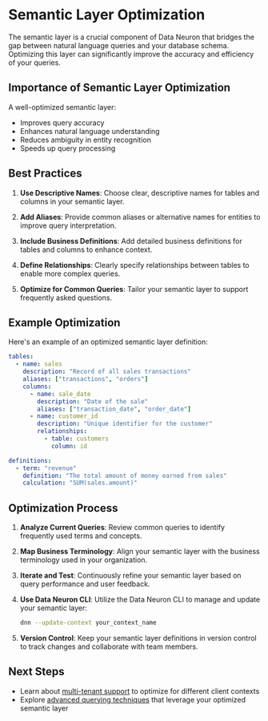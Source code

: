 # Semantic Layer Optimization

The semantic layer is a crucial component of Data Neuron that bridges the gap between natural language queries and your database schema. Optimizing this layer can significantly improve the accuracy and efficiency of your queries.

## Importance of Semantic Layer Optimization

A well-optimized semantic layer:

- Improves query accuracy
- Enhances natural language understanding
- Reduces ambiguity in entity recognition
- Speeds up query processing

## Best Practices

1. **Use Descriptive Names**: Choose clear, descriptive names for tables and columns in your semantic layer.

2. **Add Aliases**: Provide common aliases or alternative names for entities to improve query interpretation.

3. **Include Business Definitions**: Add detailed business definitions for tables and columns to enhance context.

4. **Define Relationships**: Clearly specify relationships between tables to enable more complex queries.

5. **Optimize for Common Queries**: Tailor your semantic layer to support frequently asked questions.

## Example Optimization

Here's an example of an optimized semantic layer definition:

```yaml
tables:
  - name: sales
    description: "Record of all sales transactions"
    aliases: ["transactions", "orders"]
    columns:
      - name: sale_date
        description: "Date of the sale"
        aliases: ["transaction_date", "order_date"]
      - name: customer_id
        description: "Unique identifier for the customer"
        relationships:
          - table: customers
            column: id

definitions:
  - term: "revenue"
    definition: "The total amount of money earned from sales"
    calculation: "SUM(sales.amount)"
```

## Optimization Process

1. **Analyze Current Queries**: Review common queries to identify frequently used terms and concepts.

2. **Map Business Terminology**: Align your semantic layer with the business terminology used in your organization.

3. **Iterate and Test**: Continuously refine your semantic layer based on query performance and user feedback.

4. **Use Data Neuron CLI**: Utilize the Data Neuron CLI to manage and update your semantic layer:

   ```bash
   dnn --update-context your_context_name
   ```

5. **Version Control**: Keep your semantic layer definitions in version control to track changes and collaborate with team members.

## Next Steps

- Learn about [multi-tenant support](multi-tenant-support.md) to optimize for different client contexts
- Explore [advanced querying techniques](../python-sdk/advanced-usage.md) that leverage your optimized semantic layer
